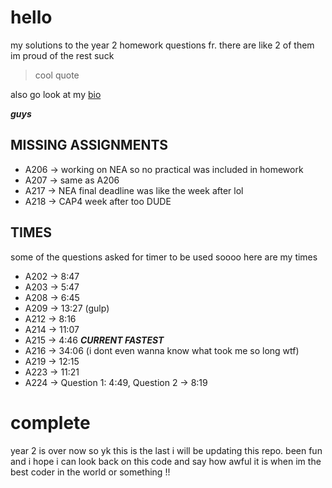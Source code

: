 # hello

my solutions to the year 2 homework questions fr. there are like 2 of them im proud of the rest suck
> cool quote

also go look at my [bio](https://guns.lol/phabnatom)

***guys***

## MISSING ASSIGNMENTS
- A206 -> working on NEA so no practical was included in homework
- A207 -> same as A206
- A217 -> NEA final deadline was like the week after lol
- A218 -> CAP4 week after too DUDE

## TIMES
some of the questions asked for timer to be used soooo here are my times
- A202 -> 8:47
- A203 -> 5:47
- A208 -> 6:45
- A209 -> 13:27 (gulp)
- A212 -> 8:16
- A214 -> 11:07
- A215 -> 4:46  ***CURRENT FASTEST***
- A216 -> 34:06 (i dont even wanna know what took me so long wtf)
- A219 -> 12:15
- A223 -> 11:21
- A224 -> Question 1: 4:49, Question 2 -> 8:19

# complete
year 2 is over now so yk this is the last i will be updating this repo. been fun and i hope i can look back on this code and say how awful it is when im the best coder in the world or something !!
